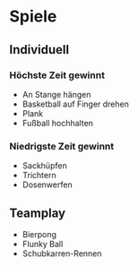 # Spiele

## Individuell

### Höchste Zeit gewinnt
- An Stange hängen
- Basketball auf Finger drehen
- Plank
- Fußball hochhalten

### Niedrigste Zeit gewinnt
- Sackhüpfen
- Trichtern
- Dosenwerfen

## Teamplay
- Bierpong
- Flunky Ball
- Schubkarren-Rennen